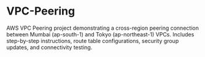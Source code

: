 # VPC-Peering
AWS VPC Peering project demonstrating a cross-region peering connection between Mumbai (ap-south-1) and Tokyo (ap-northeast-1) VPCs. Includes step-by-step instructions, route table configurations, security group updates, and connectivity testing.
